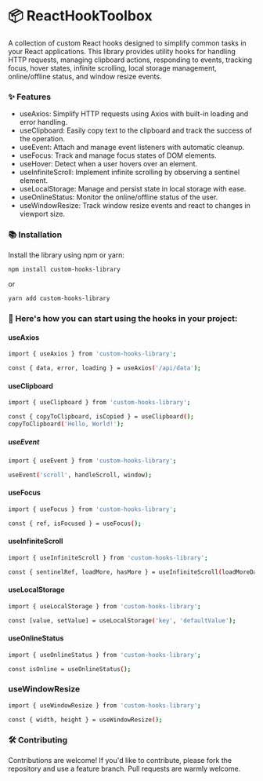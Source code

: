 # 📦 ReactHookToolbox #


A collection of custom React hooks designed to simplify common tasks in your React applications. This library provides utility hooks for handling HTTP requests, managing clipboard actions, responding to events, tracking focus, hover states, infinite scrolling, local storage management, online/offline status, and window resize events.

### ✨ Features ###
* useAxios: Simplify HTTP requests using Axios with built-in loading and error handling.
* useClipboard: Easily copy text to the clipboard and track the success of the operation.
* useEvent: Attach and manage event listeners with automatic cleanup.
* useFocus: Track and manage focus states of DOM elements.
* useHover: Detect when a user hovers over an element.
* useInfiniteScroll: Implement infinite scrolling by observing a sentinel element.
* useLocalStorage: Manage and persist state in local storage with ease.
* useOnlineStatus: Monitor the online/offline status of the user.
* useWindowResize: Track window resize events and react to changes in viewport size.

### 📚 Installation ###
Install the library using npm or yarn:
```bash
npm install custom-hooks-library
```
or
```bash
yarn add custom-hooks-library
```

### 🚀 Here's how you can start using the hooks in your project: ###

#### useAxios ####
```bash
import { useAxios } from 'custom-hooks-library';

const { data, error, loading } = useAxios('/api/data');
```

#### useClipboard ####
```bash
import { useClipboard } from 'custom-hooks-library';

const { copyToClipboard, isCopied } = useClipboard();
copyToClipboard('Hello, World!');
```

##### useEvent ####
```bash
import { useEvent } from 'custom-hooks-library';

useEvent('scroll', handleScroll, window);
```

#### useFocus ####
```bash
import { useFocus } from 'custom-hooks-library';

const { ref, isFocused } = useFocus();
```

#### useInfiniteScroll #####
```bash
import { useInfiniteScroll } from 'custom-hooks-library';

const { sentinelRef, loadMore, hasMore } = useInfiniteScroll(loadMoreData);
```

#### useLocalStorage ####
```bash
import { useLocalStorage } from 'custom-hooks-library';

const [value, setValue] = useLocalStorage('key', 'defaultValue');
```

#### useOnlineStatus ####
```bash
import { useOnlineStatus } from 'custom-hooks-library';

const isOnline = useOnlineStatus();
```

### useWindowResize ####
```bash
import { useWindowResize } from 'custom-hooks-library';

const { width, height } = useWindowResize();
```

### 🛠 Contributing ####
Contributions are welcome! If you'd like to contribute, please fork the repository and use a feature branch. Pull requests are warmly welcome.
